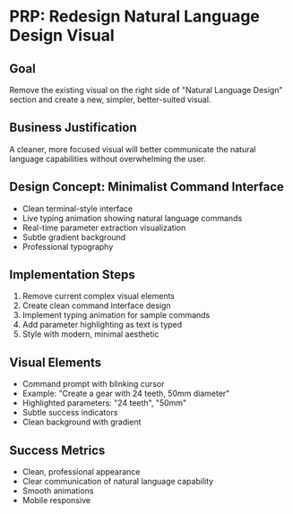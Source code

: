 # PRP: Redesign Natural Language Design Visual

## Goal
Remove the existing visual on the right side of "Natural Language Design" section and create a new, simpler, better-suited visual.

## Business Justification
A cleaner, more focused visual will better communicate the natural language capabilities without overwhelming the user.

## Design Concept: Minimalist Command Interface
- Clean terminal-style interface
- Live typing animation showing natural language commands
- Real-time parameter extraction visualization
- Subtle gradient background
- Professional typography

## Implementation Steps
1. Remove current complex visual elements
2. Create clean command interface design
3. Implement typing animation for sample commands
4. Add parameter highlighting as text is typed
5. Style with modern, minimal aesthetic

## Visual Elements
- Command prompt with blinking cursor
- Example: "Create a gear with 24 teeth, 50mm diameter"
- Highlighted parameters: "24 teeth", "50mm"
- Subtle success indicators
- Clean background with gradient

## Success Metrics
- Clean, professional appearance
- Clear communication of natural language capability
- Smooth animations
- Mobile responsive 
